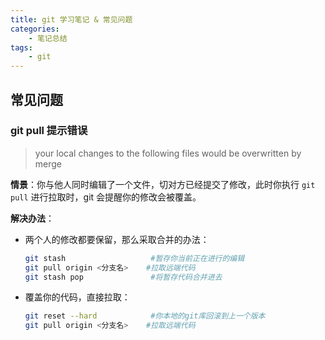 ```yaml
---
title: git 学习笔记 & 常见问题
categories:
    - 笔记总结
tags:
    - git
---
```



## 常见问题

### git pull 提示错误

> your local changes to the following files would be overwritten by merge

**情景**：你与他人同时编辑了一个文件，切对方已经提交了修改，此时你执行 `git pull` 进行拉取时，git 会提醒你的修改会被覆盖。

**解决办法**：

- 两个人的修改都要保留，那么采取合并的办法：
    ```bash
    git stash                   #暂存你当前正在进行的编辑
    git pull origin <分支名>    #拉取远端代码
    git stash pop               #将暂存代码合并进去
    ```
- 覆盖你的代码，直接拉取：
    ```bash
    git reset --hard            #你本地的git库回滚到上一个版本
    git pull origin <分支名>    #拉取远端代码
    ```